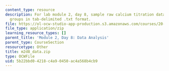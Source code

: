 ```yaml
---
content_type: resource
description: For lab module 2, day 8, sample raw calcium titration data for four lab
  groups in tab-delimited .txt format.
file: https://ol-ocw-studio-app-production.s3.amazonaws.com/courses/20-109-laboratory-fundamentals-in-biological-engineering-spring-2010/5b22bbd04218c4a90450ac4a568b4cb9_m2d8_data.zip
file_type: application/zip
learning_resource_types: []
parent_title: 'Module 2, Day 8: Data Analysis'
parent_type: CourseSection
resourcetype: Other
title: m2d8_data.zip
type: OCWFile
uid: 5b22bbd0-4218-c4a9-0450-ac4a568b4cb9
---
```

